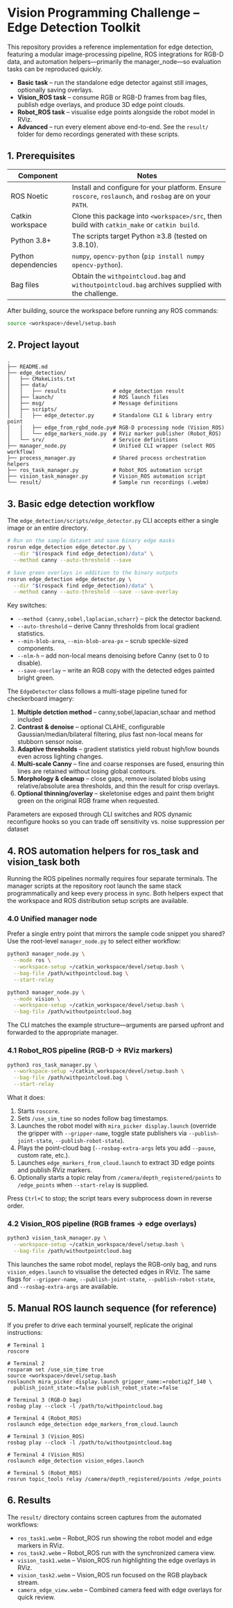 # Vision Programming Challenge – Edge Detection Toolkit

This repository provides a reference implementation for edge detection, featuring a modular image-processing pipeline, ROS integrations for RGB-D data, and automation helpers—primarily the manager_node—so evaluation tasks can be reproduced quickly.

- **Basic task** – run the standalone edge detector against still images, optionally saving overlays.
- **Vision_ROS task** – consume RGB or RGB-D frames from bag files, publish edge overlays, and produce 3D edge point clouds.
- **Robot_ROS task** – visualise edge points alongside the robot model in RViz.
- **Advanced** – run every element above end-to-end.  See the `result/` folder for demo recordings generated with these scripts.


## 1. Prerequisites

| Component | Notes |
|-----------|-------|
| ROS Noetic | Install and configure for your platform. Ensure `roscore`, `roslaunch`, and `rosbag` are on your `PATH`. |
| Catkin workspace | Clone this package into `<workspace>/src`, then build with `catkin_make` or `catkin build`. |
| Python 3.8+ | The scripts target Python ≥3.8 (tested on 3.8.10). |
| Python dependencies | `numpy`, `opencv-python` (`pip install numpy opencv-python`). |
| Bag files | Obtain the `withpointcloud.bag` and `withoutpointcloud.bag` archives supplied with the challenge. |

After building, source the workspace before running any ROS commands:

```bash
source <workspace>/devel/setup.bash
```


## 2. Project layout

```
.
├── README.md
├── edge_detection/
│   ├── CMakeLists.txt
│   ├── data/
│   │   ├── results               # edge_detection result
│   ├── launch/                   # ROS launch files
│   ├── msg/                      # Message definitions
│   ├── scripts/
│   │   ├── edge_detector.py      # Standalone CLI & library entry point
│   │   ├── edge_from_rgbd_node.py# RGB-D processing node (Vision_ROS)
│   │   └── edge_markers_node.py  # RViz marker publisher (Robot_ROS)
│   └── srv/                      # Service definitions
├── manager_node.py               # Unified CLI wrapper (select ROS workflow)
├── process_manager.py            # Shared process orchestration helpers
├── ros_task_manager.py           # Robot_ROS automation script
├── vision_task_manager.py        # Vision_ROS automation script
└── result/                       # Sample run recordings (.webm)
```



## 3. Basic edge detection workflow

The `edge_detection/scripts/edge_detector.py` CLI accepts either a single image or an entire directory.

```bash
# Run on the sample dataset and save binary edge masks
rosrun edge_detection edge_detector.py \
  --dir "$(rospack find edge_detection)/data" \
  --method canny --auto-threshold --save

# Save green overlays in addition to the binary outputs
rosrun edge_detection edge_detector.py \
  --dir "$(rospack find edge_detection)/data" \
  --method canny --auto-threshold --save --save-overlay
```

Key switches:

- `--method {canny,sobel,laplacian,scharr}` – pick the detector backend.
- `--auto-threshold` – derive Canny thresholds from local gradient statistics.
- `--min-blob-area`, `--min-blob-area-px` – scrub speckle-sized components.
- `--nlm-h` – add non-local means denoising before Canny (set to 0 to disable).
- `--save-overlay` – write an RGB copy with the detected edges painted bright green.


The `EdgeDetector` class follows a multi-stage pipeline tuned for checkerboard imagery:

1. **Multiple detction method** – canny,sobel,lapacian,schaar and method included
2. **Contrast & denoise** – optional CLAHE, configurable Gaussian/median/bilateral filtering, plus fast non-local means for stubborn sensor noise.
3. **Adaptive thresholds** – gradient statistics yield robust high/low bounds even across lighting changes.
4. **Multi-scale Canny** – fine and coarse responses are fused, ensuring thin lines are retained without losing global contours.
5. **Morphology & cleanup** – close gaps, remove isolated blobs using relative/absolute area thresholds, and thin the result for crisp overlays.
6. **Optional thinning/overlay** – skeletonise edges and paint them bright green on the original RGB frame when requested.

Parameters are exposed through CLI switches and ROS dynamic reconfigure hooks so you can trade off sensitivity vs. noise suppression per dataset


## 4. ROS automation helpers for ros_task and vision_task both

Running the ROS pipelines normally requires four separate terminals.  The manager scripts at the repository root launch the same stack programmatically and keep every process in sync.  Both helpers expect that the workspace and ROS distribution setup scripts are available.

### 4.0 Unified manager node

Prefer a single entry point that mirrors the sample code snippet you shared? Use the root-level `manager_node.py` to select either workflow:

```bash
python3 manager_node.py \
  --mode ros \
  --workspace-setup ~/catkin_workspace/devel/setup.bash \
  --bag-file /path/withpointcloud.bag \
  --start-relay

python3 manager_node.py \
  --mode vision \
  --workspace-setup ~/catkin_workspace/devel/setup.bash \
  --bag-file /path/withoutpointcloud.bag
```

The CLI matches the example structure—arguments are parsed upfront and forwarded to the appropriate manager.

### 4.1 Robot_ROS pipeline (RGB-D → RViz markers)

```bash
python3 ros_task_manager.py \
  --workspace-setup ~/catkin_workspace/devel/setup.bash \
  --bag-file /path/withpointcloud.bag \
  --start-relay
```

What it does:

1. Starts `roscore`.
2. Sets `/use_sim_time` so nodes follow bag timestamps.
3. Launches the robot model with `mira_picker display.launch` (override the gripper with `--gripper-name`, toggle state publishers via `--publish-joint-state`, `--publish-robot-state`).
4. Plays the point-cloud bag (`--rosbag-extra-args` lets you add `--pause`, custom rate, etc.).
5. Launches `edge_markers_from_cloud.launch` to extract 3D edge points and publish RViz markers.
6. Optionally starts a topic relay from `/camera/depth_registered/points` to `/edge_points` when `--start-relay` is supplied.

Press `Ctrl+C` to stop; the script tears every subprocess down in reverse order.

### 4.2 Vision_ROS pipeline (RGB frames → edge overlays)

```bash
python3 vision_task_manager.py \
  --workspace-setup ~/catkin_workspace/devel/setup.bash \
  --bag-file /path/withoutpointcloud.bag
```

This launches the same robot model, replays the RGB-only bag, and runs `vision_edges.launch` to visualise the detected edges in RViz.  The same flags for `--gripper-name`, `--publish-joint-state`, `--publish-robot-state`, and `--rosbag-extra-args` are available.


## 5. Manual ROS launch sequence (for reference)

If you prefer to drive each terminal yourself, replicate the original instructions:

```
# Terminal 1
roscore

# Terminal 2
rosparam set /use_sim_time true
source <workspace>/devel/setup.bash
roslaunch mira_picker display.launch gripper_name:=robotiq2f_140 \
  publish_joint_state:=false publish_robot_state:=false

# Terminal 3 (RGB-D bag)
rosbag play --clock -l /path/to/withpointcloud.bag

# Terminal 4 (Robot_ROS)
roslaunch edge_detection edge_markers_from_cloud.launch

# Terminal 3 (Vision_ROS)
rosbag play --clock -l /path/to/withoutpointcloud.bag

# Terminal 4 (Vision_ROS)
roslaunch edge_detection vision_edges.launch

# Terminal 5 (Robot_ROS)
rosrun topic_tools relay /camera/depth_registered/points /edge_points
```




## 6. Results
The `result/` directory contains screen captures from the automated workflows:
- `ros_task1.webm` – Robot_ROS run showing the robot model and edge markers in RViz.
- `ros_task2.webm` – Robot_ROS run with the synchronized camera view.
- `vision_task1.webm` – Vision_ROS run highlighting the edge overlays in RViz.
- `vision_task2.webm` – Vision_ROS run focused on the RGB playback stream.
- `camera_edge_view.webm` – Combined camera feed with edge overlays for quick review.
